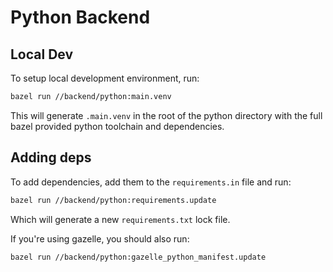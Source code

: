 # Python Backend

## Local Dev

To setup local development environment, run:

```bash
bazel run //backend/python:main.venv
```

This will generate `.main.venv` in the root of the python directory with the full bazel provided python toolchain and dependencies.

## Adding deps

To add dependencies, add them to the `requirements.in` file and run:

```bash
bazel run //backend/python:requirements.update
```

Which will generate a new `requirements.txt` lock file.

If you're using gazelle, you should also run:

```bash
bazel run //backend/python:gazelle_python_manifest.update
```